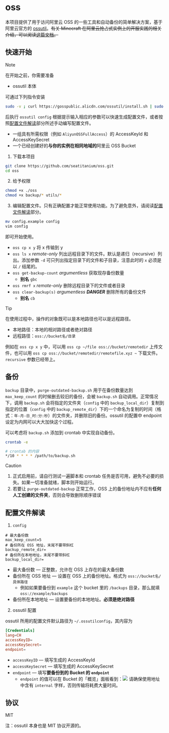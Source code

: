 # oss

本项目提供了用于访问阿里云 OSS 的一些工具和自动备份的简单解决方案，基于阿里云官方的 [ossutil](https://github.com/aliyun/ossutil)。~~有关 Minecraft 在阿里云抢占式实例上的开服实践的相关介绍，可以阅读[这篇文档](./implementation.md)。~~

## 快速开始

> [!NOTE]  
> 在开始之前，你需要准备
> - ossutil 本体
> 
> 可通过下列指令安装
>  ```sh
> sudo -v ; curl https://gosspublic.alicdn.com/ossutil/install.sh | sudo bash
> ```
> 后执行 `ossutil config` 根据提示输入相应的参数可以快速生成配置文件，或者按照[配置文件解读](#配置文件解读)部分所述手动编写配置文件。
> - 一组具有所需权限（例如 `AliyunOSSFullAccess`）的 AccessKeyId 和 AccessKeySecret
> - 一个已经创建好的**与你的实例在相同地域的**阿里云 OSS Bucket

1. 下载本项目

```sh
git clone https://github.com/seatitanium/oss.git
cd oss
```

2. 给予权限

```sh
chmod +x ./oss
chmod +x backup/* utils/*
```

3. 编辑配置文件。只有正确配置才能正常使用功能。为了避免意外，请阅读[配置文件解读](#配置文件解读)部分。

```sh
mv config.example config
vim config
```

即可开始使用。

- `oss cp x y` 将 x 传输到 y
- `oss ls x` *remote-only* 列出远程目录下的文件。默认是递归（recursive）列出。添加参数 `-d` 可只列出指定目录下的文件和子目录，注意此时的 `x` 必须是以 `/` 结尾的。
- `oss get-backup-count` *argumentless* 获取现存备份数量
  - **别名** `gbc`
- `oss rmrf x` *remote-only* 删除远程目录下的文件或者目录
- `oss clear-backup(s)` *argumentless* ***DANGER*** 删除所有的备份文件
  - **别名** `cb`

> [!TIP]
> 在使用过程中，操作的对象既可以是本地路径也可以是远程路径。
> - 本地路径：本地的相对路径或者绝对路径
> - 远程路径：`oss://bucket名/目录`
>
> 例如在 `oss cp x y` 中，可以用 `oss cp ~/file oss://bucket/remotedir` 上传文件，也可以用 `oss cp oss://bucket/remotedir/remotefile.xyz ~` 下载文件。`recursive` 参数已经带上。


## 备份

`backup` 目录中，`purge-outdated-backup.sh` 用于在备份数量达到 `max_keep_count` 的时候删去较旧的备份，会被 `backup.sh` 自动调用。正常情况下，调用 `backup.sh` 会将指定的文件夹（`config` 中的 `backup_local_dir`）复制到指定的位置（`config` 中的 `backup_remote_dir`）下的一个命名为复制的时间（格式：`年-月-日_时:分:秒`）的文件夹，并删除旧的备份。ossutil 的配置中 endpoint 设定为内网可以大大加快这个过程。

可以考虑将 `backup.sh` 添加到 crontab 中实现自动备份。

```sh
crontab -e
```

```sh
# crontab 的内容
*/10 * * * * /path/to/backup.sh
```
> [!CAUTION]
> 1. 正式启用前，请自行测试一遍脚本和 crontab 任务是否可用，避免不必要的损失。如果一切准备就绪，脚本则开始运行。
> 2. 若要让 `purge-outdated-backup` 正常工作，OSS 上的备份地址内不应有**任何人工创建的文件夹**，否则会导致删除顺序错误

## 配置文件解读

1. `config`

```
# 最大备份数
max_keep_count=5
# 备份所在 OSS 地址，末尾不要带斜杠
backup_remote_dir=
# 备份所在本地地址，末尾不要带斜杠
backup_local_dir=
```

- 最大备份数 — 正整数，允许在 OSS 上存在的最大备份数
- 备份所在 OSS 地址 — 设置在 OSS 上的备份地址。格式为 `oss://bucket名/具体路径`
  - 例如如果要备份到 `example` 这个 bucket 里的 `/backups` 目录，那么就填 `oss://example/backups`
- 备份所在本地地址 — 设置要备份的本地地址。**必须是绝对路径**

2. ossutil 配置

ossutil 所用的配置文件默认路径为 `~/.ossutilconfig`，其内容为

```conf
[Credentials]
lang=CH
accessKeyID=
accessKeySecret=
endpoint=
```

- `accessKeyID` — 填写生成的 AccessKeyId
- `accessKeySecret` — 填写生成的 AccessKeySecret
- `endpoint` — 填写**要备份到的 Bucket 的 `endpoint`**
  - `endpoint` 的值可以在 Bucket 的「概览」面板看到：![](https://i.loli.net/2021/06/20/Wy67Raq9hNPzxcu.png) 请确保使用地址中含有 `internal` 字样，否则传输将耗费大量时间。

## 协议

MIT

注：ossutil 本身也是 MIT 协议开源的。